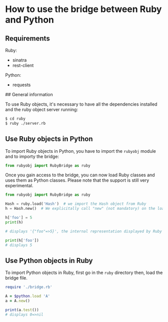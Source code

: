 # How to use the bridge between Ruby and Python

## Requirements

Ruby:

* sinatra
* rest-client

Python:

* requests

## General information

To use Ruby objects, it's necessary to have all the dependencies installed and the ruby object server running:

```bash
$ cd ruby
$ ruby ./server.rb
```

## Use Ruby objects in Python

To import Ruby objects in Python, you have to import the `rubyobj` module and to importy the bridge:

```python
from rubyobj import RubyBridge as ruby
```

Once you gain access to the bridge, you can now load Ruby classes and uses them as Python classes.
Please note that the support is still very experimental.

```python
from rubyobj import RubyBridge as ruby

Hash = ruby.load('Hash')  # we import the Hash object from Ruby
h = Hash.new()  # We explicitally call "new" (not mandatory) on the loaded class

h['foo'] = 5
print(h)

# displays '{"foo"=>5}', the internal representation displayed by Ruby

print(h['foo'])
# displays 5
```

## Use Python objects in Ruby

To import Python objects in Ruby, first go in the `ruby` directory then, load the bridge file.

```ruby
require './bridge.rb'

A = $python.load 'A'
a = A.new()

print(a.test())
# displays 0=>nil
```
